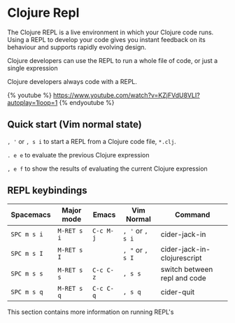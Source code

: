 # Clojure Repl

The Clojure REPL is a live environment in which your Clojure code runs.  Using a REPL to develop your code gives you instant feedback on its behaviour and supports rapidly evolving design.

Clojure developers can use the REPL to run a whole file of code, or just a single expression

Clojure developers always code with a REPL.

{% youtube %}
https://www.youtube.com/watch?v=KZjFVdU8VLI?autoplay=1loop=1
{% endyoutube %}


## Quick start (Vim normal state)

`, '` or `, s i` to start a REPL from a Clojure code file, `*.clj`.

`. e e` to evaluate the previous Clojure expression

`, e f` to show the results of evaluating the current Clojure expression


## REPL keybindings

| Spacemacs   | Major mode  | Emacs     | Vim Normal       | Command                      |
|-------------|-------------|-----------|------------------|------------------------------|
| `SPC m s i` | `M-RET s i` | `C-c M-j` | `, '` or `, s i` | cider-jack-in                |
| `SPC m s I` | `M-RET s I` |           | `, "` or `, s I` | cider-jack-in-clojurescript  |
| `SPC m s s` | `M-RET s s` | `C-c C-z` | `, s s`          | switch between repl and code |
| `SPC m s q` | `M-RET s q` | `C-c C-q` | `, s q`          | cider-quit                   |


This section contains more information on running REPL's

